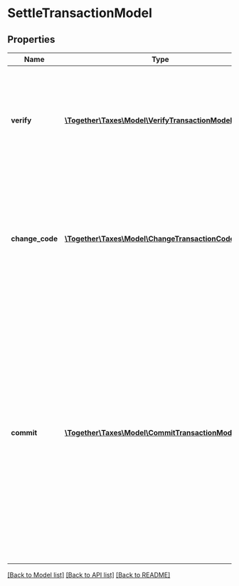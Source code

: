 # SettleTransactionModel

## Properties
Name | Type | Description | Notes
------------ | ------------- | ------------- | -------------
**verify** | [**\Together\Taxes\Model\VerifyTransactionModel**](VerifyTransactionModel.md) | To verify this transaction, you may provide information in this field.                If you leave this field null, the transaction will not be verified. | [optional] 
**change_code** | [**\Together\Taxes\Model\ChangeTransactionCodeModel**](ChangeTransactionCodeModel.md) | To change the code for this transaction, you may provide information in this field.                If you leave this field null, the transaction&#39;s code will not be changed. | [optional] 
**commit** | [**\Together\Taxes\Model\CommitTransactionModel**](CommitTransactionModel.md) | To commit this transaction so that it can be reported on a tax filing, you may provide information in this field.                If you leave this field null, the transaction&#39;s commit status will not be changed.                If you use Avalara&#39;s Managed Returns Service, committing a transaction will allow that transaction to be filed. | [optional] 

[[Back to Model list]](../README.md#documentation-for-models) [[Back to API list]](../README.md#documentation-for-api-endpoints) [[Back to README]](../README.md)


